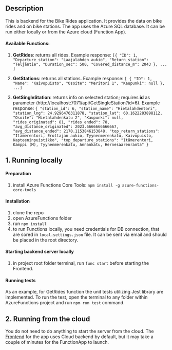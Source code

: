 ## Description

This is backend for the Bike Rides application. It provides the data on bike rides and on bike stations.
The app uses the Azure SQL database.
It can be run either locally or from the Azure cloud (Function App).

#### Available Functions:
1.  **GetRides**: returns all rides. Example response: 
`[{ "ID": 1,
    "Departure_station": "Laajalahden aukio",
    "Return_station": "Teljäntie",
    "Duration_sec": 500,
    "Covered_distance_m": 2043
  },
  ...
  ]`
  
2. **GetStations**: returns all stations. Example response:
  `[
  {
    "ID": 1,
    "Name": "Kaivopuisto",
    "Osoite": "Meritori 1",
    "Kaupunki": null
    }, ...]`

3. **GetSingleStation**: returns info on selected station; requires **id** as parameter (http://localhost:7071/api/GetSingleStation?id=6). Example response:
`{
  "station_id": 6,
  "station_name": "Hietalahdentori",
  "station_lng": 24.9296476311878,
  "station_lat": 60.1622283898112,
  "Osoite": "Hietalahdenkatu 2",
  "Kaupunki": null,
  "rides_originated": 81,
  "rides_ended": 78,
  "avg_distance_originated": 2023.6666666666667,
  "avg_distance_ended": 2170.1153846153848,
  "top_return_stations": "Itämerentori, Erottajan aukio, Tyynenmerenkatu, Kaivopuisto, Kapteeninpuistikko",
  "top_departure_stations": "Itämerentori, Kamppi (M), Tyynenmerenkatu, Annankatu, Hernesaarenranta"
}`

## 1. Running locally
#### Preparation
1. install Azure Functions Core Tools: `npm install -g azure-functions-core-tools` 

#### Installation

1. clone the repo
2. open AzureFunctions folder
3. run `npm install`
4. to run Functions locally, you need credentials for DB connection, that are sored in `local.settings.json` file. It can be sent via email and should be placed in the root directory.

#### Starting backend server locally
1. in project root folder terminal, run `func start` before starting the Frontend.

#### Running tests
As an example, for GetRides function the unit tests utilizing Jest library are implemented. 
To run the test, open the terminal to any folder within AzureFunctions project and run `npm run test` command.


## 2. Running from the cloud
You do not need to do anything to start the server from the cloud. 
The [Frontend](https://github.com/YuliaKokorieva/bikes-project/tree/master/BikeRidesFront) for the app uses Cloud backend by default, but it may take a couple of minutes for the FunctionApp to launch.
